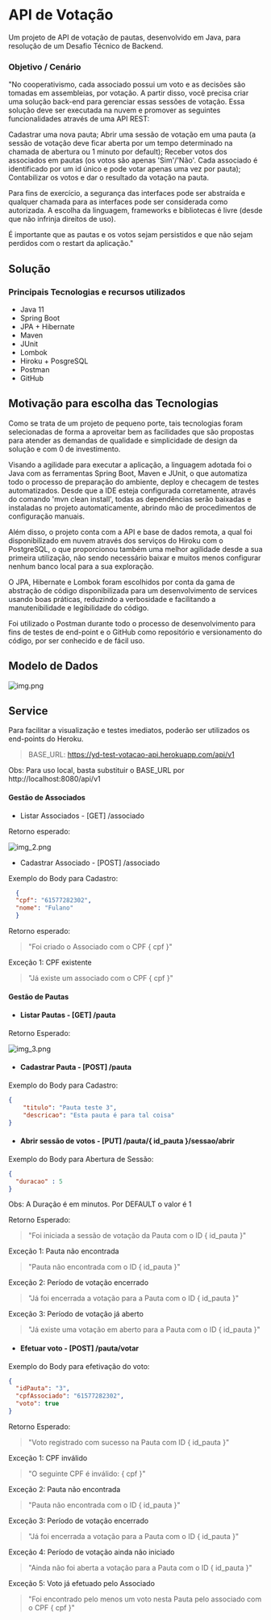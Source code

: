 # API de Votação
Um projeto de API de votação de pautas, desenvolvido em Java, para resolução de um Desafio Técnico de Backend.

### Objetivo / Cenário
"No cooperativismo, cada associado possui um voto e as decisões são tomadas em assembleias, por votação. A partir disso, você precisa criar uma solução back-end para gerenciar essas sessões de votação. Essa solução deve ser executada na nuvem e promover as seguintes funcionalidades através de uma API REST:

Cadastrar uma nova pauta;
Abrir uma sessão de votação em uma pauta (a sessão de votação deve ficar aberta por um tempo determinado na chamada de abertura ou 1 minuto por default);
Receber votos dos associados em pautas (os votos são apenas 'Sim'/'Não'. Cada associado é identificado por um id único e pode votar apenas uma vez por pauta);
Contabilizar os votos e dar o resultado da votação na pauta.

Para fins de exercício, a segurança das interfaces pode ser abstraída e qualquer chamada para as interfaces pode ser considerada como autorizada. A escolha da linguagem, frameworks e bibliotecas é livre (desde que não infrinja direitos de uso).

É importante que as pautas e os votos sejam persistidos e que não sejam perdidos com o restart da aplicação."

## Solução
### Principais Tecnologias e recursos utilizados
* Java 11
* Spring Boot
* JPA + Hibernate
* Maven
* JUnit
* Lombok
* Hiroku + PosgreSQL
* Postman  
* GitHub

## Motivação para escolha das Tecnologias
Como se trata de um projeto de pequeno porte, tais tecnologias foram selecionadas de forma a aproveitar bem as facilidades que são propostas para atender as demandas de qualidade e simplicidade de design da solução e com 0 de investimento.

Visando a agilidade para executar a aplicação, a linguagem adotada foi o Java com as ferramentas Spring Boot, Maven e JUnit, o que automatiza todo o processo de preparação do ambiente, deploy e checagem de testes automatizados. Desde que a IDE esteja configurada corretamente, através do comando 'mvn clean install', todas as dependências serão baixadas e instaladas no projeto automaticamente, abrindo mão de procedimentos de configuração manuais.

Além disso, o projeto conta com a API e base de dados remota, a qual foi disponibilizado em nuvem através dos serviços do Hiroku com o PostgreSQL, o que proporcionou também uma melhor agilidade desde a sua primeira utilização, não sendo necessário baixar e muitos menos configurar nenhum banco local para a sua exploração.

O JPA, Hibernate e Lombok foram escolhidos por conta da gama de abstração de código disponibilizada para um desenvolvimento de services usando boas práticas, reduzindo a verbosidade e facilitando a manutenibilidade e legibilidade do código.

Foi utilizado o Postman durante todo o processo de desenvolvimento para fins de testes de end-point e o GitHub como repositório e versionamento do código, por ser conhecido e de fácil uso.

## Modelo de Dados
![img.png](img.png)

## Service
Para facilitar a visualização e testes imediatos, poderão ser utilizados os end-points do Heroku.
> BASE_URL: https://yd-test-votacao-api.herokuapp.com/api/v1

Obs: Para uso local, basta substituir o BASE_URL por http://localhost:8080/api/v1

#### Gestão de Associados 
* Listar Associados - [GET] /associado

Retorno esperado:

![img_2.png](img_2.png)
  
* Cadastrar Associado - [POST] /associado

Exemplo do Body para Cadastro:
```JSON
  {
  "cpf": "61577282302",
  "nome": "Fulano"
  }
````
Retorno esperado:
> "Foi criado o Associado com o CPF { cpf }"

Exceção 1: CPF existente
> "Já existe um associado com o CPF { cpf }"

#### Gestão de Pautas
* #### Listar Pautas - [GET] /pauta

Retorno Esperado:

![img_3.png](img_3.png)

* #### Cadastrar Pauta - [POST] /pauta

Exemplo do Body para Cadastro:

```JSON
{
    "titulo": "Pauta teste 3",
    "descricao": "Esta pauta é para tal coisa"
}
````

* #### Abrir sessão de votos - [PUT] /pauta/{ id_pauta }/sessao/abrir 
  
Exemplo do Body para Abertura de Sessão:

```JSON
{
  "duracao" : 5
}
````
Obs: A Duração é em minutos. Por DEFAULT o valor é 1

Retorno Esperado:
> "Foi iniciada a sessão de votação da Pauta com o ID { id_pauta }"

Exceção 1: Pauta não encontrada
> "Pauta não encontrada com o ID { id_pauta }"

Exceção 2: Período de votação encerrado
> "Já foi encerrada a votação para a Pauta com o ID  { id_pauta }"

Exceção 3: Período de votação já aberto
> "Já existe uma votação em aberto para a Pauta com o ID  { id_pauta }"


* #### Efetuar voto - [POST] /pauta/votar

Exemplo do Body para efetivação do voto:

```JSON
{
  "idPauta": "3",
  "cpfAssociado": "61577282302",
  "voto": true
}
````

Retorno Esperado:
> "Voto registrado com sucesso na Pauta com ID { id_pauta }"

Exceção 1: CPF inválido
> "O seguinte CPF é inválido: { cpf }"

Exceção 2: Pauta não encontrada
> "Pauta não encontrada com o ID { id_pauta }"

Exceção 3: Período de votação encerrado
> "Já foi encerrada a votação para a Pauta com o ID { id_pauta }"

Exceção 4: Período de votação ainda não iniciado
> "Ainda não foi aberta a votação para a Pauta com o ID { id_pauta }"

Exceção 5: Voto já efetuado pelo Associado
> "Foi encontrado pelo menos um voto nesta Pauta pelo associado com o CPF { cpf }"
